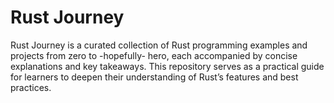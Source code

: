 # Rust Journey
Rust Journey is a curated collection of Rust programming examples and projects from zero to -hopefully- hero, each accompanied by concise explanations and key takeaways. This repository serves as a practical guide for learners to deepen their understanding of Rust’s features and best practices.
